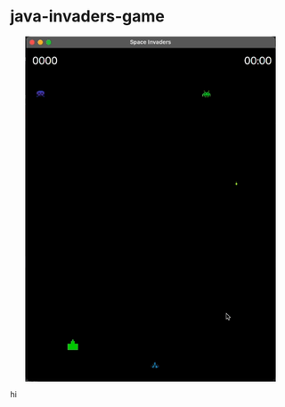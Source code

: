 # java-invaders-game

<p align='center'>
  <img align='center' src='readme-resources/switch-difficulty.gif' width='450'/>
</p>
hi
